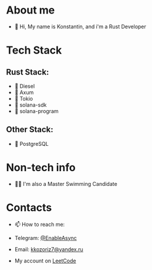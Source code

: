 # About me
- 👋 Hi, My name is Konstantin, and i'm a Rust Developer

# Tech Stack
## Rust Stack:
- 📌 Diesel
- 📌 Axum
- 📌 Tokio
- 📌 solana-sdk
- 📌 solana-program

## Other Stack:
- 📌 PostgreSQL

# Non-tech info
- 🏊‍♂️ I'm also a Master Swimming Candidate

# Contacts
- 📫 How to reach me:
- Telegram: [@EnableAsync](https://t.me/EnableAsync)
- Email: kkozoriz7@yandex.ru

- My account on [LeetCode](https://leetcode.com/Slivmen/)
